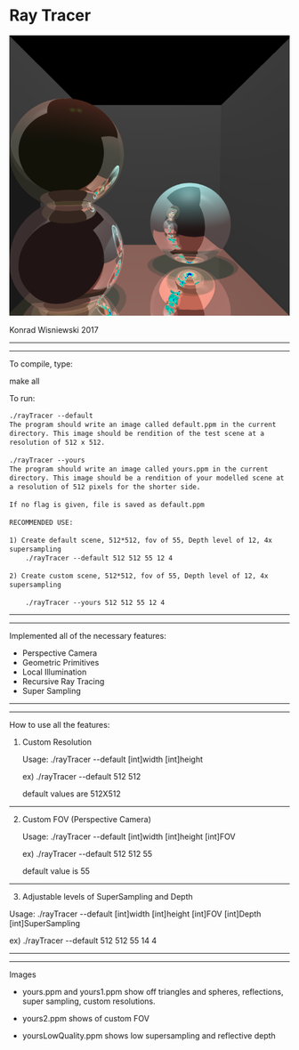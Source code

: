 # Ray Tracer

![alt text](https://github.com/konieboy/C-Ray-Tracer/blob/master/images/yours1.png)

Konrad Wisniewski 2017 

------------------------------------------------
------------------------------------------------

To compile, type:

make all

To run:

	./rayTracer --default
	The program should write an image called default.ppm in the current directory. This image should be rendition of the test scene at a resolution of 512 x 512.

	./rayTracer --yours
	The program should write an image called yours.ppm in the current directory. This image should be a rendition of your modelled scene at a resolution of 512 pixels for the shorter side.

	If no flag is given, file is saved as default.ppm
	
	RECOMMENDED USE:

	1) Create default scene, 512*512, fov of 55, Depth level of 12, 4x supersampling
		./rayTracer --default 512 512 55 12 4
		
	2) Create custom scene, 512*512, fov of 55, Depth level of 12, 4x supersampling
	
		./rayTracer --yours 512 512 55 12 4
		
------------------------------------------------
------------------------------------------------
Implemented all of the necessary features:
- Perspective Camera
- Geometric Primitives
- Local Illumination
- Recursive Ray Tracing
- Super Sampling
------------------------------------------------
------------------------------------------------

How to use all the features:

1) Custom Resolution 

	Usage: ./rayTracer --default [int]width [int]height

	ex) ./rayTracer --default 512 512

	default values are 512X512

------------------------------------------------
2) Custom FOV (Perspective Camera)

	Usage: ./rayTracer --default [int]width [int]height [int]FOV

	ex) ./rayTracer --default 512 512 55

	default value is 55
------------------------------------------------

3) Adjustable levels of SuperSampling and Depth 

Usage: ./rayTracer --default [int]width [int]height [int]FOV [int]Depth [int]SuperSampling

ex) ./rayTracer --default 512 512 55 14 4

------------------------------------------------
------------------------------------------------

Images

- yours.ppm and yours1.ppm show off triangles and spheres, reflections, super sampling, custom resolutions.

- yours2.ppm shows of custom FOV

- yoursLowQuality.ppm shows low supersampling and reflective depth
